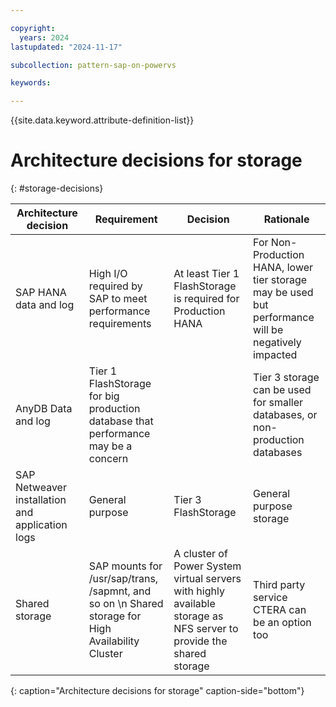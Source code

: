 ```yaml
---

copyright:
  years: 2024
lastupdated: "2024-11-17"

subcollection: pattern-sap-on-powervs

keywords:

---
```


{{site.data.keyword.attribute-definition-list}}

# Architecture decisions for storage
{: #storage-decisions}

| Architecture decision       | Requirement                                       | Decision                                                                                                                                           | Rationale      |
|----|----|----|----|
| SAP HANA data and log      | High I/O required by SAP to meet performance requirements                                       | At least Tier 1 FlashStorage is required for Production HANA    | For Non-Production HANA, lower tier storage may be used but performance will be negatively impacted |                                                                                  |
| AnyDB Data and log      | Tier 1 FlashStorage for big production database that performance may be a concern            |                                             | Tier 3 storage can be used for smaller databases, or non-production databases       |      
| SAP Netweaver installation and application logs      | General purpose            |   Tier 3 FlashStorage                                          | General purpose storage         |      
| Shared storage      | SAP mounts for /usr/sap/trans, /sapmnt, and so on  \n Shared storage for High Availability Cluster            |   A cluster of Power System virtual servers with highly available storage as NFS server to provide the shared storage                                          | Third party service CTERA can be an option too         |   
{: caption="Architecture decisions for storage" caption-side="bottom"}
